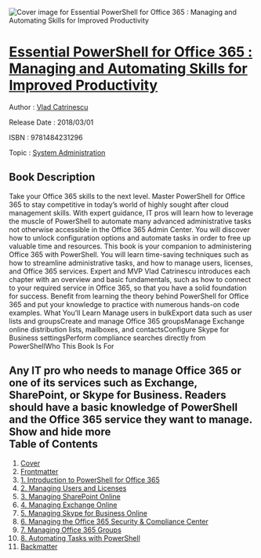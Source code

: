 ![Cover image for Essential PowerShell for Office 365 : Managing and Automating Skills for Improved Productivity](https://imgdetail.ebookreading.net/cover/cover/system_admin/EB9781484231296.jpg)

[Essential PowerShell for Office 365 : Managing and Automating Skills for Improved Productivity](https://ebookreading.net/view/book/Essential+PowerShell+for+Office+365+%3A+Managing+and+Automating+Skills+for+Improved+Productivity-EB9781484231296_1.html "Essential PowerShell for Office 365 : Managing and Automating Skills for Improved Productivity")
====================================================================================================================

Author : [Vlad Catrinescu](https://ebookreading.net/search/author/Vlad+Catrinescu)

Release Date : 2018/03/01

ISBN : 9781484231296

Topic : [System Administration](https://ebookreading.net/search/category/system-administration)

Book Description
-----------------

 Take your Office 365 skills to the next level. Master PowerShell for Office 365 to stay competitive in today’s world of highly sought after cloud management skills. With expert guidance, IT pros will learn how to leverage the muscle of PowerShell to automate many advanced administrative tasks not otherwise accessible in the Office 365 Admin Center. You will discover how to unlock configuration options and automate tasks in order to free up valuable time and resources.
This book is your companion to administering Office 365 with PowerShell. You will learn time-saving techniques such as how to streamline administrative tasks, and how to manage users, licenses, and Office 365 services. Expert and MVP Vlad Catrinescu introduces each chapter with an overview and basic fundamentals, such as how to connect to your required service in Office 365, so that you have a solid foundation for success. Benefit from learning the theory behind PowerShell for Office 365 and put your knowledge to practice with numerous hands-on code examples.
What You’ll Learn
Manage users in bulkExport data such as user lists and groupsCreate and manage Office 365 groupsManage Exchange online distribution lists, mailboxes, and contactsConfigure Skype for Business settingsPerform compliance searches directly from PowerShellWho This Book Is For
 
Any IT pro who needs to manage Office 365 or one of its services such as Exchange, SharePoint, or Skype for Business. Readers should have a basic knowledge of PowerShell and the Office 365 service they want to manage.
        Show and hide more                
Table of Contents
-----------------

1. [Cover](https://ebookreading.net/view/book/Essential+PowerShell+for+Office+365+%3A+Managing+and+Automating+Skills+for+Improved+Productivity-EB9781484231296_1.html)
1. [Frontmatter](https://ebookreading.net/view/book/Essential+PowerShell+for+Office+365+%3A+Managing+and+Automating+Skills+for+Improved+Productivity-EB9781484231296_2.html)
1. [1. Introduction to PowerShell for Office 365](https://ebookreading.net/view/book/Essential+PowerShell+for+Office+365+%3A+Managing+and+Automating+Skills+for+Improved+Productivity-EB9781484231296_3.html)
1. [2. Managing Users and Licenses](https://ebookreading.net/view/book/Essential+PowerShell+for+Office+365+%3A+Managing+and+Automating+Skills+for+Improved+Productivity-EB9781484231296_4.html)
1. [3. Managing SharePoint Online](https://ebookreading.net/view/book/Essential+PowerShell+for+Office+365+%3A+Managing+and+Automating+Skills+for+Improved+Productivity-EB9781484231296_5.html)
1. [4. Managing Exchange Online](https://ebookreading.net/view/book/Essential+PowerShell+for+Office+365+%3A+Managing+and+Automating+Skills+for+Improved+Productivity-EB9781484231296_6.html)
1. [5. Managing Skype for Business Online](https://ebookreading.net/view/book/Essential+PowerShell+for+Office+365+%3A+Managing+and+Automating+Skills+for+Improved+Productivity-EB9781484231296_7.html)
1. [6. Managing the Office 365 Security &amp; Compliance Center](https://ebookreading.net/view/book/Essential+PowerShell+for+Office+365+%3A+Managing+and+Automating+Skills+for+Improved+Productivity-EB9781484231296_8.html)
1. [7. Managing Office 365 Groups](https://ebookreading.net/view/book/Essential+PowerShell+for+Office+365+%3A+Managing+and+Automating+Skills+for+Improved+Productivity-EB9781484231296_9.html)
1. [8. Automating Tasks with PowerShell](https://ebookreading.net/view/book/Essential+PowerShell+for+Office+365+%3A+Managing+and+Automating+Skills+for+Improved+Productivity-EB9781484231296_10.html)
1. [Backmatter](https://ebookreading.net/view/book/Essential+PowerShell+for+Office+365+%3A+Managing+and+Automating+Skills+for+Improved+Productivity-EB9781484231296_11.html)
